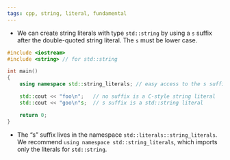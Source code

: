 ```yaml
---
tags: cpp, string, literal, fundamental
---
```


- We can create string literals with type `std::string` by using a `s` suffix after the double-quoted string literal. The `s` must be lower case.

```cpp
#include <iostream>
#include <string> // for std::string

int main()
{
    using namespace std::string_literals; // easy access to the s suffix

    std::cout << "foo\n";   // no suffix is a C-style string literal
    std::cout << "goo\n"s;  // s suffix is a std::string literal

    return 0;
}
```

- The “s” suffix lives in the namespace `std::literals::string_literals`. We recommend `using namespace std::string_literals`, which imports only the literals for `std::string`.